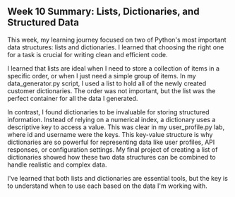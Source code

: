 ## Week 10 Summary: Lists, Dictionaries, and Structured Data

This week, my learning journey focused on two of Python's most important data structures: lists and dictionaries. I learned that choosing the right one for a task is crucial for writing clean and efficient code.

I learned that lists are ideal when I need to store a collection of items in a specific order, or when I just need a simple group of items. In my data_generator.py script, I used a list to hold all of the newly created customer dictionaries. The order was not important, but the list was the perfect container for all the data I generated.

In contrast, I found dictionaries to be invaluable for storing structured information. Instead of relying on a numerical index, a dictionary uses a descriptive key to access a value. This was clear in my user_profile.py lab, where id and username were the keys. This key-value structure is why dictionaries are so powerful for representing data like user profiles, API responses, or configuration settings. My final project of creating a list of dictionaries showed how these two data structures can be combined to handle realistic and complex data.

I've learned that both lists and dictionaries are essential tools, but the key is to understand when to use each based on the data I'm working with.